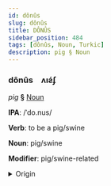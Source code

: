 ```yaml
---
id: dônûs
slug: dônûs
title: DÔNÛS
sidebar_position: 484
tags: [dônûs, Noun, Turkic]
description: pig § Noun
---
```


### dônûs&emsp;<span kind="abugida">ʌıƨ́ʄ</span>

*pig* **§** [Noun](../../tags/Noun)

**IPA**: /ˈdo.nus/

**Verb**: to be a pig/swine

**Noun**: pig/swine

**Modifier**: pig/swine-related

<details>
    <summary>Origin</summary>
    Azerbaijani donuz [doˈnuz]<br/>
    <em>Turkic Language Family</em>
</details>